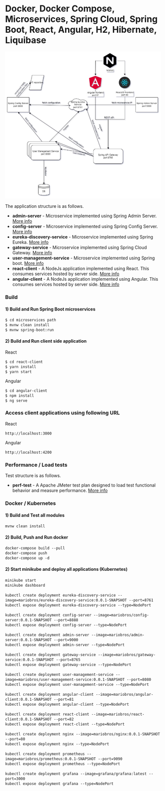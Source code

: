 # Docker, Docker Compose, Microservices, Spring Cloud, Spring Boot, React, Angular, H2, Hibernate, Liquibase

![Microservice Arhitecture](Spring_Cloud_Architecture.jpg)

The application structure is as follows.
- **admin-server** - Microservice implemented using Spring Admin Server. [More info](admin-server/README.md)
- **config-server** - Microservice implemented using Spring Config Server. [More info](config-server/README.md)
- **eureka-discovery-service** - Microservice implemented using Spring Eureka. [More info](eureka-discovery-service/README.md)
- **gateway-service** - Microservice implemented using Spring Cloud Gateway. [More info](gateway-service/README.md)
- **user-management-service** - Microservice implemented using Spring boot. [More info](user-management-service/README.md)
- **react-client** - A NodeJs application implemented using React. This consumes services hosted by server side. [More info](react-client/README.md)
- **angular-client** - A NodeJs application implemented using Angular. This consumes services hosted by server side. [More info](angular-client/README.md)

### Build

#### 1) Build and Run Spring Boot microservices
   
```
$ cd microservices path
$ mvnw clean install
$ mvnw spring-boot:run
```

#### 2) Build and Run client side application

React
```
$ cd react-client
$ yarn install
$ yarn start
```

Angular
```
$ cd angular-client
$ npm install
$ ng serve
```


### Access client applications using following URL

React
```
http://localhost:3000
```

Angular
```
http://localhost:4200
```

### Performance / Load tests

Test structure is as follows.
- **perf-test** - A Apache JMeter test plan designed to load test functional behavior and measure performance. [More info](perf-test/README.md)

### Docker / Kubernetes

#### 1) Build and Test all modules

```
mvnw clean install
```

#### 2) Build, Push and Run docker

```
docker-compose build --pull
docker-compose push
docker-compose up -d
```

#### 2) Start minikube and deploy all applications (Kubernetes)
```
minikube start
minikube dashboard

kubectl create deployment eureka-discovery-service --image=mariobros/eureka-discovery-service:0.0.1-SNAPSHOT --port=8761
kubectl expose deployment eureka-discovery-service --type=NodePort

kubectl create deployment config-server --image=mariobros/config-server:0.0.1-SNAPSHOT --port=8888
kubectl expose deployment config-server --type=NodePort

kubectl create deployment admin-server --image=mariobros/admin-server:0.0.1-SNAPSHOT --port=9000
kubectl expose deployment admin-server --type=NodePort

kubectl create deployment gateway-service --image=mariobros/gateway-service:0.0.1-SNAPSHOT --port=8765
kubectl expose deployment gateway-service --type=NodePort

kubectl create deployment user-management-service --image=mariobros/user-management-service:0.0.1-SNAPSHOT --port=8080
kubectl expose deployment user-management-service --type=NodePort

kubectl create deployment angular-client --image=mariobros/angular-client:0.0.1-SNAPSHOT --port=81
kubectl expose deployment angular-client --type=NodePort

kubectl create deployment react-client --image=mariobros/react-client:0.0.1-SNAPSHOT --port=82
kubectl expose deployment react-client --type=NodePort

kubectl create deployment nginx --image=mariobros/nginx:0.0.1-SNAPSHOT --port=80
kubectl expose deployment nginx --type=NodePort

kubectl create deployment prometheus --image=mariobros/prometheus:0.0.1-SNAPSHOT --port=9090
kubectl expose deployment prometheus --type=NodePort

kubectl create deployment grafana --image=grafana/grafana:latest --port=3000
kubectl expose deployment grafana --type=NodePort
```
